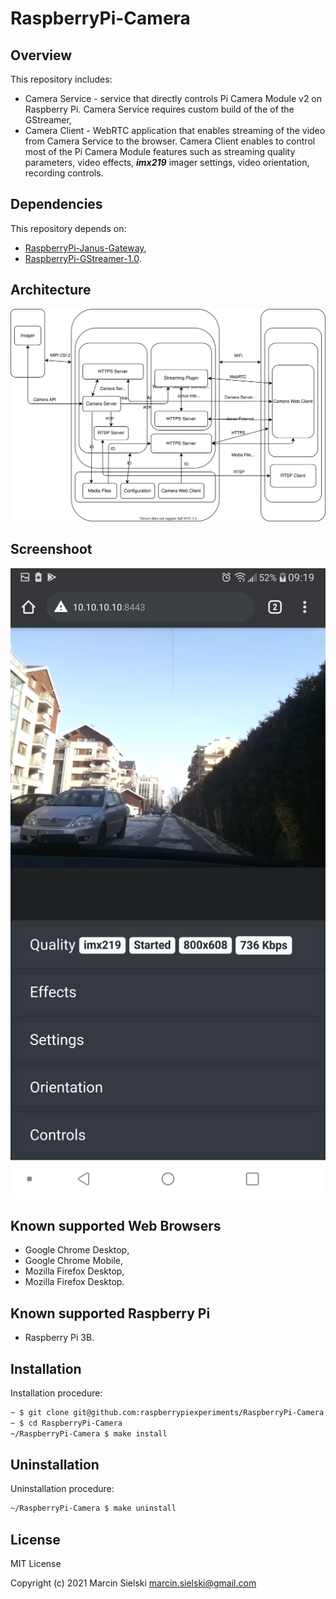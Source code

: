 # RaspberryPi-Camera

## Overview

This repository includes:
* Camera Service - service that directly controls Pi Camera Module v2 on 
Raspberry Pi. Camera Service requires custom build of the of the GStreamer,
* Camera Client - WebRTC application that enables streaming of the video from
Camera Service to the browser. Camera Client enables to control most of the Pi 
Camera Module features such as streaming quality parameters, video effects, 
__*imx219*__ imager settings, video orientation, recording controls.

## Dependencies

This repository depends on:
* [RaspberryPi-Janus-Gateway](https://github.com/raspberrypiexperiments/RaspberryPi-Janus-Gateway),
* [RaspberryPi-GStreamer-1.0](https://github.com/raspberrypiexperiments/RaspberryPi-GStreamer-1.0).


## Architecture

![CamBerry Architecture](doc/CamBerry.svg)

## Screenshoot

![CamBerry Web Client](doc/Screenshot_20210220-091910.png)

## Known supported Web Browsers

* Google Chrome Desktop,
* Google Chrome Mobile,
* Mozilla Firefox Desktop,
* Mozilla Firefox Desktop.

## Known supported Raspberry Pi

* Raspberry Pi 3B.

## Installation

Installation procedure:

```bash
~ $ git clone git@github.com:raspberrypiexperiments/RaspberryPi-Camera.git
~ $ cd RaspberryPi-Camera
~/RaspberryPi-Camera $ make install
```

## Uninstallation

Uninstallation procedure:

```bash
~/RaspberryPi-Camera $ make uninstall
```

## License

MIT License

Copyright (c) 2021 Marcin Sielski <marcin.sielski@gmail.com>